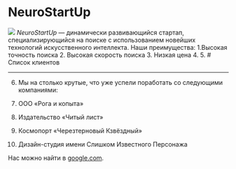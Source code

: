 # NeuroStartUp
![](https://netology-code.github.io/git-homeworks/introduction/assets/logo.png)
*NeuroStartUp* — динамически развивающийся стартап, специализирующийся на поиске с использованием новейших технологий искусственного интеллекта.
Наши преимущества:
1.Высокая точность поиска
2. Высокая скорость поиска
3. Низкая цена
4. 
5. # Список клиентов

***

6. Мы на столько крутые, что уже успели поработать со следующими компаниями:

7. ООО «Рога и копыта»
8. Издательство «Читый лист»
9.  Космопорт «Черезтерновый Кзвёздный»
10. Дизайн-студия имени Слишком Известного Персонажа
   
Нас можно найти в [google.com](https://www.google.com).